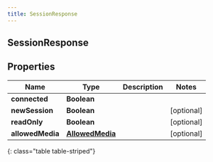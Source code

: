 ```yaml
---
title: SessionResponse
---
```

## SessionResponse


## Properties

| Name | Type | Description | Notes |
| ------------ | ------------- | ------------- | ------------- |
| **connected** | <!----><!---->**Boolean**<!----> |  |  |
| **newSession** | <!----><!---->**Boolean**<!----> |  |  [optional] |
| **readOnly** | <!----><!---->**Boolean**<!----> |  |  [optional] |
| **allowedMedia** | <!----><!---->[**AllowedMedia**](AllowedMedia.html)<!----> |  |  [optional] |
{: class="table table-striped"}



